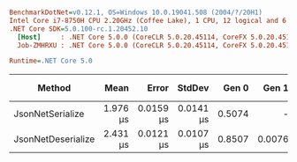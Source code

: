``` ini

BenchmarkDotNet=v0.12.1, OS=Windows 10.0.19041.508 (2004/?/20H1)
Intel Core i7-8750H CPU 2.20GHz (Coffee Lake), 1 CPU, 12 logical and 6 physical cores
.NET Core SDK=5.0.100-rc.1.20452.10
  [Host]     : .NET Core 5.0.0 (CoreCLR 5.0.20.45114, CoreFX 5.0.20.45114), X64 RyuJIT
  Job-ZMHRXU : .NET Core 5.0.0 (CoreCLR 5.0.20.45114, CoreFX 5.0.20.45114), X64 RyuJIT

Runtime=.NET Core 5.0  

```
|             Method |     Mean |     Error |    StdDev |  Gen 0 |  Gen 1 | Gen 2 | Allocated |
|------------------- |---------:|----------:|----------:|-------:|-------:|------:|----------:|
|   JsonNetSerialize | 1.976 μs | 0.0159 μs | 0.0141 μs | 0.5074 |      - |     - |   2.34 KB |
| JsonNetDeserialize | 2.431 μs | 0.0121 μs | 0.0107 μs | 0.8507 | 0.0076 |     - |   3.91 KB |
